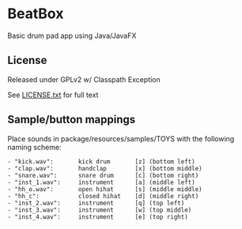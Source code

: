 # BeatBox

Basic drum pad app using Java/JavaFX

## License

Released under GPLv2 w/ Classpath Exception

See [LICENSE.txt](http://www.github.com/sean-rw/beatbox/LICENSE.txt) for full text

## Sample/button mappings

Place sounds in package/resources/samples/TOYS with the following naming scheme:

    - "kick.wav":       kick drum       [z] (bottom left)
    - "clap.wav":       handclap        [x] (bottom middle)
    - "snare.wav":      snare drum      [c] (bottom right) 
    - "inst_1.wav":     instrument      [a] (middle left)
    - "hh_o.wav":       open hihat      [s] (middle middle)
    - "hh_c":           closed hihat    [d] (middle right)
    - "inst_2.wav":     instrument      [q] (top left)
    - "inst_3.wav":     instrument      [w] (top middle)
    - "inst_4.wav":     instrument      [e] (top right)
